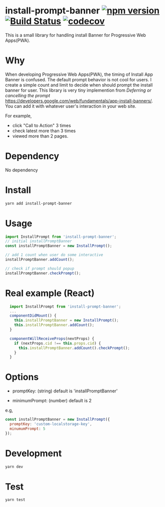 # install-prompt-banner [![npm version](https://badge.fury.io/js/install-prompt-banner.svg)](https://badge.fury.io/js/install-prompt-banner) [![Build Status](https://api.travis-ci.org/blackbing/install-prompt-banner.svg?branch=master)](https://travis-ci.org/blackbing/install-prompt-banner) [![codecov](https://codecov.io/gh/blackbing/install-prompt-banner/branch/master/graph/badge.svg)](https://codecov.io/gh/blackbing/install-prompt-banner)

This is a small library for handling install Banner for Progressive Web Apps(PWA).

# Why

When developing Progressive Web Apps(PWA), the timing of Install App Banner is confused. The default prompt behavior is not cool for users. I create a simple count and  limit to decide when should prompt the install banner for user. This library is very tiny implemention from *Deferring or cancelling the prompt* <https://developers.google.com/web/fundamentals/app-install-banners/>. You can add it with whatever user's interaction in your web site.

For example,

* click "Call to Action" 3 times
* check latest more than 3 times
* viewed more than 2 pages.

# Dependency

No dependency

# Install

``` sh
yarn add install-prompt-banner
```

# Usage

``` js
import InstallPrompt from 'install-prompt-banner';
// initial installPromptBanner
const installPromptBanner = new InstallPrompt();

// add 1 count when user do some interactive
installPromptBanner.addCount();

// check if prompt should popup
installPromptBanner.checkPrompt();
```

# Real example (React)

``` js
  import InstallPrompt from 'install-prompt-banner';
  ...
  componentDidMount() {
    this.installPromptBanner = new InstallPrompt();
    this.installPromptBanner.addCount();
  }

  componentWillReceiveProps(nextProps) {
    if (nextProps.cid !== this.props.cid) {
      this.installPromptBanner.addCount().checkPrompt();
    }
  }

```

# Options

* promptKey: (string) default is 'installPromptBanner'

* minimumPrompt: (number) default is 2



e.g,

``` js
const installPromptBanner = new InstallPrompt({
  promptKey: 'custom-localstorage-key',
  minumumPrompt: 5
});
```

# Development

``` sh
yarn dev
```

# Test

``` sh
yarn test
```




